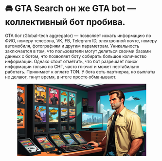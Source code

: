 # 🚘 GTA Search он же GTA bot — коллективный бот пробива.

GTA бот (Global-tech aggregator) —  позволяет искать информацию по ФИО, номеру телефона, VK, FB, Telegram ID, электронной почте, номеру автомобиля, фотографиям и другим параметрам. Уникальность заключается в том, что пользователи могут делиться своими базами данных с ботом, что позволяет боту собирать большое количество информации. Однако стоит отметить, что бот разрешает поиск информации только по СНГ, часто глючит и может нестабильно работать. Принимает к оплате TON. У бота есть партнерка, но выплаты не делают, тянут время, в итоге просто обманывают.

<figure><img src="../.gitbook/assets/GTA.png" alt=""><figcaption></figcaption></figure>
